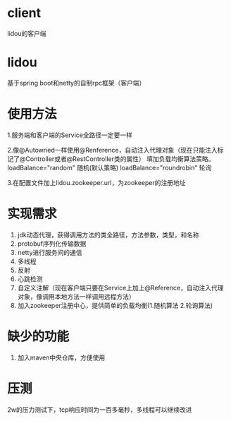 
# client
lidou的客户端

# lidou
基于spring boot和netty的自制rpc框架（客户端）

# 使用方法

1.服务端和客户端的Service全路径一定要一样

2.像@Autowried一样使用@Renference，自动注入代理对象（现在只能注入标记了@Controller或者@RestController类的属性）
  填加负载均衡算法策略。
  loadBalance="random" 随机(默认策略)
  loadBalance="roundrobin" 轮询

3.在配置文件加上lidou.zookeeper.url，为zookeeper的注册地址

# 实现需求
1. jdk动态代理，获得调用方法的类全路径，方法参数，类型，和名称
2. protobuf序列化传输数据
3. netty进行服务间的通信
4. 多线程
5. 反射
6. 心跳检测
7. 自定义注解（现在客户端只要在Service上加上@Reference，自动注入代理对象，像调用本地方法一样调用远程方法）
8. 加入zookeeper注册中心，提供简单的负载均衡(1.随机算法 2.轮询算法)

# 缺少的功能
1. 加入maven中央仓库，方便使用

# 压测
2w的压力测试下，tcp响应时间为一百多毫秒，多线程可以继续改进

